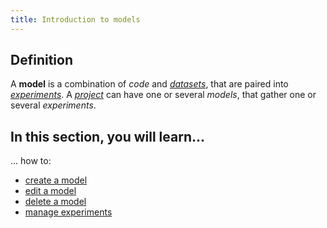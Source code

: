 ```yaml
---
title: Introduction to models
---
```


## Definition

A **model** is a combination of _code_ and [_datasets_](../datasets/introduction), that are paired into [_experiments_](experiments/whats-an-experiment). A [_project_](../projects/introduction) can have one or several _models_, that gather one or several _experiments_.

## In this section, you will learn...

... how to:

- [create a model](create-a-model.mdx)
- [edit a model](edit-a-model.mdx)
- [delete a model](delete-a-model.mdx)
- [manage experiments](experiments/whats-an-experiment.md)
